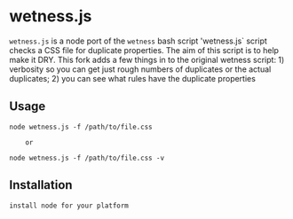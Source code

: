wetness.js
=======

`wetness.js` is a node port of the `wetness` bash script
'wetness.js` script checks a CSS file for duplicate properties.
The aim of this script is to help make it DRY.
This fork adds a few things in to the original wetness script: 1) verbosity
so you can get just rough numbers of duplicates or the actual duplicates; 
2) you can see what rules have the duplicate properties

## Usage

	node wetness.js -f /path/to/file.css

        or

	node wetness.js -f /path/to/file.css -v

## Installation

    install node for your platform
